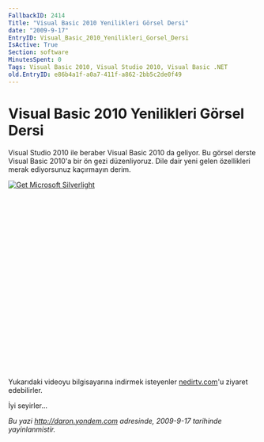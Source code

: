 ```yaml
---
FallbackID: 2414
Title: "Visual Basic 2010 Yenilikleri Görsel Dersi"
date: "2009-9-17"
EntryID: Visual_Basic_2010_Yenilikleri_Gorsel_Dersi
IsActive: True
Section: software
MinutesSpent: 0
Tags: Visual Basic 2010, Visual Studio 2010, Visual Basic .NET
old.EntryID: e86b4a1f-a0a7-411f-a862-2bb5c2de0f49
---
```

# Visual Basic 2010 Yenilikleri Görsel Dersi
Visual Studio 2010 ile beraber Visual Basic 2010 da geliyor. Bu görsel
derste Visual Basic 2010'a bir ön gezi düzenliyoruz. Dile dair yeni
gelen özellikleri merak ediyorsunuz kaçırmayın derim.

<div style="width:512px;height:384px;">

[![Get Microsoft
Silverlight](http://go2.microsoft.com/fwlink/?LinkId=108181)](http://go2.microsoft.com/fwlink/?LinkID=124807)

</div>

Yukarıdaki videoyu bilgisayarına indirmek isteyenler
[nedirtv.com](http://www.nedirtv.com/video/darony_160909_vb10.aspx)'u
ziyaret edebilirler.

İyi seyirler...



*Bu yazi http://daron.yondem.com adresinde, 2009-9-17 tarihinde yayinlanmistir.*
